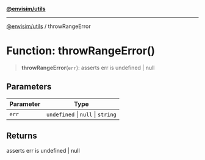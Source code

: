 [**@envisim/utils**](../README.md)

---

[@envisim/utils](../README.md) / throwRangeError

# Function: throwRangeError()

> **throwRangeError**(`err`): asserts err is undefined \| null

## Parameters

| Parameter | Type                              |
| --------- | --------------------------------- |
| `err`     | `undefined` \| `null` \| `string` |

## Returns

asserts err is undefined \| null
